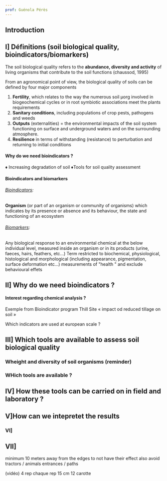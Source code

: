 ```yaml
---
prof: Guénola Pérès
---
```

## Introduction 
## I] Définitions (soil biological quality, bioindicators/biomarkers)

The soil biological quality refers to the **abundance, diversity and activity** of living organisms that contribute to the soil functions (chaussod, 1995)

From an agronomical point of view, the biological quality of soils can be defined by four major components
1) **Fertility**, which relates to the way the numerous soil µorg involved in biogeochemical cycles or in root symbiotic associations meet the plants requirements
2) **Sanitary conditions**, including populations of crop pests, pathogens and weeds
3) **Outputs** (externalities) = the environmental impacts of the soil system functioning on surface and underground waters and on the surrounding atmosphere.
4) **Resilience** in terms of withstanding (resistance) to perturbation and returning to initial conditions

#### Why do we need bioindicators ?
♦ Increasing degradation of soil
♦Tools for soil quality assessment

#### Bioindicators and biomarkers

###### <u>Bioindicators</u>:
**Organism** (or part of an organism or community of organisms) which indicates by its presence or absence and its behaviour, the state and functioning of an ecosystem

###### <u>Biomarkers</u>:
Any biological response to an environmental chemical at the below individual level, measured inside an organism or in its products (urine, faeces, hairs, feathers, etc...)
Term restricted to biochemical, physiological, histological and morphological (including appearance, pigmentation, surface deformation etc...) measurements of "health " and exclude behavioural effets
 
 
## II] Why do we need bioindicators ?

#### Interest regarding chemical analysis ?

Exemple from Bioindicator program
Thill Site « impact od reduced tillage on soil »

Which indicators are used at european scale ?





## III] Which tools are available to assess soil biological quality

### Wheight and diversity of soil organisms (reminder)

### WHich tools are available ?


## IV] How these tools can be carried on in field and laboratory ?


## V]How can we intepretet the results


### VI]

## VII]



minimum 10 meters away from the edges to not have their effect
also avoid tractors / animals entrances / paths


(vidéo)
4 rep
chaque rep 15 cm 12 carotte